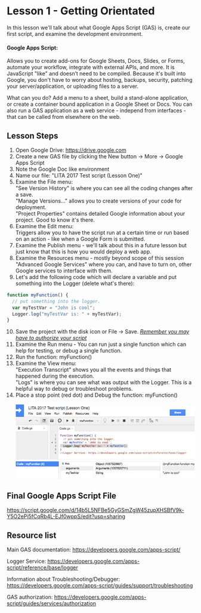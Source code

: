 # Lesson 1 - Getting Orientated

In this lesson we'll talk about what Google Apps Script (GAS) is, create our first script, and examine the development environment.

#### Google Apps Script:

Allows you to create add-ons for Google Sheets, Docs, Slides, or Forms, automate your workflow, integrate with external APIs, and more. It is JavaScript "like" and doesn’t need to be compiled. Because it's built into Google, you don't have to worry about hosting, backups, security, patching your server/application, or uploading files to a server.

What can you do? Add a menu to a sheet, build a stand-alone application, or create a container bound application in a Google Sheet or Docs. You can also run a GAS application as a web service - independ from interfaces - that can be called from elsewhere on the web.

## Lesson Steps

1. Open Google Drive: https://drive.google.com
2. Create a new GAS file by clicking the New button -> More -> Google Apps Script
3. Note the Google Doc like environment
4. Name our file: "LITA 2017 Test script (Lesson One)"
5. Examine the File menu:<br/>
"See Version History" is where you can see all the coding changes after a save.<br/>
"Manage Versions..." allows you to create versions of your code for deployment.<br/>
"Project Properties" contains detailed Google information about your project. Good to know it's there.<br/>
6. Examine the Edit menu:<br/>
Triggers allow you to have the script run at a certain time or run based on an action - like when a Google Form is submitted.<br/>
7. Examine the Publish menu - we'll talk about this in a future lesson but just know that this is how you would deploy a web app.
8. Examine the Resources menu - mostly beyond scope of this session<br/>
"Advanced Google Services" where you can, and have to turn on, other Google services to interface with them.<br/>
9. Let's add the following code which will declare a variable and put something into the Logger (delete what's there):
```javascript
function myFunction() {
  // put something into the logger.
  var myTestVar = "John is cool";
  Logger.log("myTestVar is: " + myTestVar);
}
```
10. Save the project with the disk icon or File -> Save. *[Remember you may have to authorize your script](../authorize.md)*
11. Examine the Run menu - You can run just a single function which can help for testing, or debug a single function.<br/>
12. Run the function: myFunction()
13. Examine the View menu:<br/>
"Execution Transcript" shows you all the events and things that happened during the execution.<br/>
"Logs" is where you can see what was output with the Logger. This is a helpful way to debug or troubleshoot problems.<br/>
14. Place a stop point (red dot) and Debug the function: myFunction()<br /><br />
![Image of GAS Debug](debug.png)

## Final Google Apps Script File

https://script.google.com/d/14b5L5NFBe5GyGSmZgW45zupXHSBfV9k-Y5O2ePi5fCqRb4L-EJf0wppS/edit?usp=sharing

## Resource list

Main GAS documentation: https://developers.google.com/apps-script/

Logger Service: https://developers.google.com/apps-script/reference/base/logger

Information about Troubleshooting/Debugger: https://developers.google.com/apps-script/guides/support/troubleshooting

GAS authorization: https://developers.google.com/apps-script/guides/services/authorization
